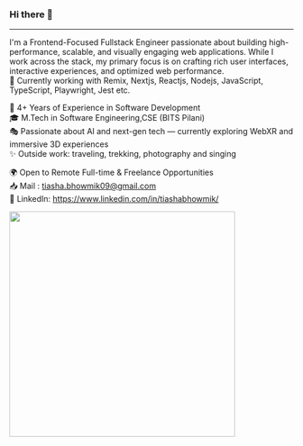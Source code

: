 ### Hi there 👋 <br/>
---
I'm a Frontend-Focused Fullstack Engineer passionate about building high-performance, scalable, and visually engaging web applications. While I work across the stack, my primary focus is on crafting rich user interfaces, interactive experiences, and optimized web performance.<br/>
🎯 Currently working with Remix, Nextjs, Reactjs, Nodejs, JavaScript, TypeScript, Playwright, Jest etc.

💼 4+ Years of Experience in Software Development<br/>
🎓 M.Tech in Software Engineering,CSE (BITS Pilani)<br/>
🎭  Passionate about AI and next-gen tech — currently exploring WebXR and immersive 3D experiences<br/>
✨ Outside work: traveling, trekking, photography and singing<br/>


🌍 Open to Remote Full-time & Freelance Opportunities  <br/>
📥 Mail : tiasha.bhowmik09@gmail.com <br/>
🔗 LinkedIn: https://www.linkedin.com/in/tiashabhowmik/

<img src="https://github-readme-stats.vercel.app/api?username=bhowmiktiasha&show_icons=true&theme=radical&rank_icon=github" width="400">


<!--
**bhowmiktiasha/bhowmiktiasha** is a ✨ _special_ ✨ repository because its `README.md` (this file) appears on your GitHub profile.

Here are some ideas to get you started:

- 🔭 I’m currently working on ...
- 🌱 I’m currently learning ...
- 👯 I’m looking to collaborate on ...
- 🤔 I’m looking for help with ...
- 💬 Ask me about ...
- 📫 How to reach me: ...
- 😄 Pronouns: ...
- ⚡ Fun fact: ...
-->
